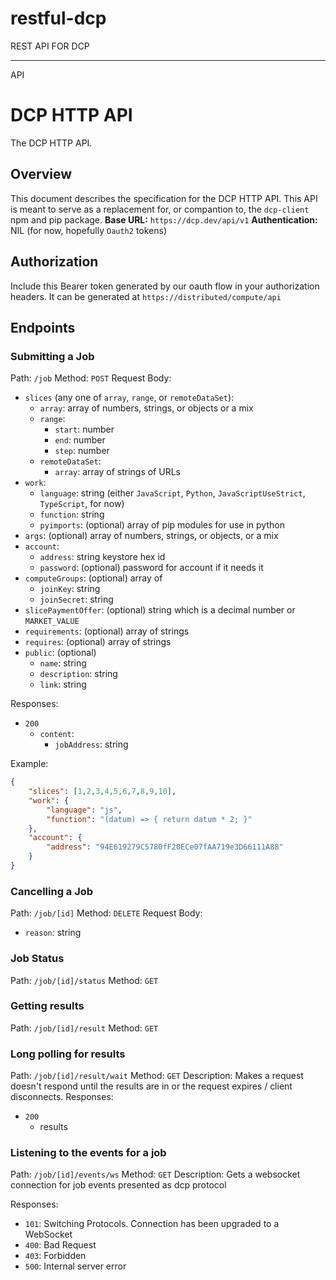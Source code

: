 # restful-dcp
REST API FOR DCP

---
API
# DCP HTTP API
The DCP HTTP API.

## Overview
This document describes the specification for the DCP HTTP API. This API is meant to serve as a replacement for, or compantion to, the `dcp-client` npm and pip package.
**Base URL:** `https://dcp.dev/api/v1`
**Authentication:** NIL (for now, hopefully `Oauth2` tokens)

## Authorization
Include this Bearer token generated by our oauth flow in your authorization headers. It can be generated at `https://distributed/compute/api`

## Endpoints
### Submitting a Job
Path: `/job`
Method: `POST`
Request Body:
- `slices` (any one of `array`, `range`, or `remoteDataSet`):
	- `array`: array of numbers, strings, or objects or a mix
	- `range`:
		- `start`: number
		- `end`: number
		- `step`: number
	- `remoteDataSet`:
		- `array`: array of strings of URLs
- `work`: 
	- `language`: string (either `JavaScript`, `Python`, `JavaScriptUseStrict`, `TypeScript`, for now)
	- `function`: string
	- `pyimports`: (optional) array of pip modules for use in python
- `args`: (optional) array of numbers, strings, or objects, or a mix
- `account`:
	- `address`: string keystore hex id
	- `password`: (optional) password for account if it needs it
- `computeGroups`: (optional) array of
	- `joinKey`: string
	- `joinSecret`: string
- `slicePaymentOffer`: (optional) string which is a decimal number or `MARKET_VALUE`
- `requirements`: (optional) array of strings
- `requires`: (optional) array of strings
- `public`: (optional)
	- `name`: string
	- `description`: string
	- `link`: string

Responses:
- `200`
	- `content`:
		- `jobAddress`: string

Example:
```json
{
	"slices": [1,2,3,4,5,6,7,8,9,10],
	"work": {
		"language": "js",
		"function": "(datum) => { return datum * 2; }"
	},
	"account": {
		"address": "94E619279C5780fF20ECe07fAA719e3D66111A88"
	}
}
```

### Cancelling a Job
Path: `/job/[id]`
Method: `DELETE`
Request Body:
- `reason`: string

### Job Status
Path: `/job/[id]/status`
Method: `GET`

### Getting results
Path: `/job/[id]/result`
Method: `GET`

### Long polling for results
Path: `/job/[id]/result/wait`
Method: `GET`
Description: Makes a request doesn't respond until the results are in or the request expires / client disconnects. 
Responses:
- `200`
	- results

### Listening to the events for a job
Path: `/job/[id]/events/ws`
Method: `GET`
Description: Gets a websocket connection for job events presented as dcp protocol

Responses:
- `101`: Switching Protocols. Connection has been upgraded to a WebSocket
- `400`: Bad Request
- `403`: Forbidden
- `500`: Internal server error


